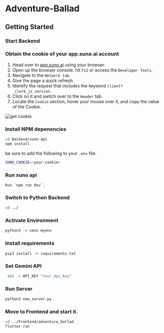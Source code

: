 # Adventure-Ballad


## Getting Started

### Start Backend

### Obtain the cookie of your app.suno.ai account

1. Head over to [app.suno.ai](https://app.suno.ai) using your browser.
2. Open up the browser console: hit `F12` or access the `Developer Tools`.
3. Navigate to the `Network tab`.
4. Give the page a quick refresh.
5. Identify the request that includes the keyword `client?_clerk_js_version`.
6. Click on it and switch over to the `Header` tab.
7. Locate the `Cookie` section, hover your mouse over it, and copy the value of the Cookie.

![get cookie](https://github.com/gcui-art/suno-api/blob/main/public/get-cookie-demo.gif)

### Install NPM depenencies

```bash
cd Backend/suno-api
npm install
```
be sure to add the following to your `.env` file:

```bash
SUNO_COOKIE=<your-cookie>
```

### Run suno api

    Run `npm run dev`.


### Switch to Python Backend


```bash
cd ../
```

### Activate Environment

```bash
python3 -m venv myenv                                                                    source myenv/bin/activate
```

### Install requirements

```
pip3 install -r requirements.txt
```

### Set Gemini API

```bash
 set -x API_KEY "Your_Api_Key"  
```
### Run Server

```bash
python3 new_server.py
```

### Move to Frontend and start it.

```bash
cd ../Frontend/adventure_ballad
flutter run
```

